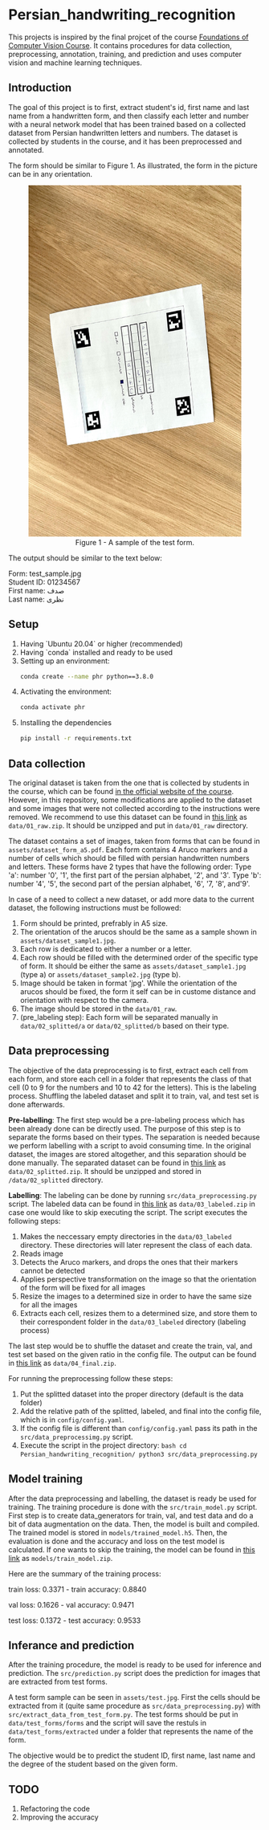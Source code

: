 # Persian_handwriting_recognition
This projects is inspired by the final projcet of the course <a href="https://wp.kntu.ac.ir/nasihatkon/teaching/cvug/s2020/">Foundations of Computer Vision Course</a>. It contains procedures for data collection, preprocessing, annotation, training, and prediction and uses computer vision and machine learning techniques.

## Introduction

The goal of this project is to first, extract student's id, first name and last name from a handwritten form, and then classify each letter and number with a neural network model that has been trained based on a collected dataset from Persian handwritten letters and numbers. The dataset is collected by students in the course, and it has been preprocessed and annotated.

The form should be similar to Figure 1. As illustrated, the form in the picture can be in any orientation.

<figure style="text-align:center">
    <img src="assets/test.jpg"
         alt="Sample test form"
         width="600" height="700">
    <figcaption>Figure 1 - A sample of the test form.</figcaption>
</figure>

The output should be similar to the text below:

Form: test_sample.jpg <br>
Student ID: 01234567 <br>
First name: صدف<br>
Last name: نظری<br>

## Setup

<ol>
<li>Having `Ubuntu 20.04` or higher (recommended) </li>
<li>Having `conda` installed and ready to be used</li>
<li>Setting up an environment:

```bash
conda create --name phr python==3.8.0
```

</li>
<li>Activating the environment:

```bash
conda activate phr
```

</li>
<li>Installing the dependencies

```bash
pip install -r requirements.txt
```
</li>
</ol>


## Data collection
The original dataset is taken from the one that is collected by students in the course, which can be found <a href='https://wp.kntu.ac.ir/nasihatkon/teaching/cvug/s2020/assets/files/project/Persian-digits-and-letter-raw.zip'>in the official website of the course</a>. However, in this repository, some modifications are applied to the dataset and some images that were not collected according to the instructions were removed. We recommend to use this dataset can be found in <a href="https://drive.google.com/drive/folders/1lZi71TKveuhSgGXpxAAWeNFkZHkU9SKB?usp=sharing">this link</a> as `data/01_raw.zip`. It should be unzipped and put in `data/01_raw` directory.

The dataset contains a set of images, taken from forms that can be found in `assets/dataset_form_a5.pdf`. Each form contains 4 Aruco markers and a number of cells which should be filled with persian handwritten numbers and letters. These forms have 2 types that have the following order:
  Type 'a': number '0', '1', the first part of the persian alphabet, '2', and '3'.
  Type 'b': number '4', '5', the second part of the persian alphabet, '6', '7, '8', and'9'.

In case of a need to collect a new dataset, or add more data to the current dataset, the following instructions must be followed:
  1. Form should be printed, prefrably in A5 size.
  2. The orientation of the arucos should be the same as a sample shown in `assets/dataset_sample1.jpg`.
  3. Each row is dedicated to either a number or a letter.
  4. Each row should be filled with the determined order of the specific type of form. It should be either the same as `assets/dataset_sample1.jpg` (type a) or `assets/dataset_sample2.jpg` (type b).
  5. Image should be taken in format 'jpg'. While the orientation of the arucos should be fixed, the form it self can be in custome distance and orientation with respect to the camera.
  6. The image should be stored in the `data/01_raw`.
  7. (pre_labeling step): Each form will be separated manually in `data/02_splitted/a` or `data/02_splitted/b` based on their type.

## Data preprocessing
The objective of the data preprocessing is to first, extract each cell from each form, and store each cell in a folder that represents the class of that cell (0 to 9 for the numbers and 10 to 42 for the letters). This is the labeling process. Shuffling the labeled dataset and split it to train, val, and test set is done afterwards.

<b>Pre-labelling</b>: The first step would be a pre-labeling process which has been already done can be directly used. The purpose of this step is to separate the forms based on their types. The separation is needed because we perform labelling with a script to avoid consuming time. In the original dataset, the images are stored altogether, and this separation should be done manually. The separated dataset can be found in <a href="https://drive.google.com/drive/folders/1lZi71TKveuhSgGXpxAAWeNFkZHkU9SKB?usp=sharing">this link</a> as `data/02_splitted.zip`. It should be unzipped and stored in `/data/02_splitted` directory.

<b>Labelling</b>: The labeling can be done by running `src/data_preprocessing.py` script. The labeled data can be found in <a href="https://drive.google.com/drive/folders/1lZi71TKveuhSgGXpxAAWeNFkZHkU9SKB?usp=sharing">this link</a> as `data/03_labeled.zip` in case one would like to skip executing the script. The script executes the following steps:

  1. Makes the neccessary empty directories in the `data/03_labeled` directory. These directories will later represent the class of each data.
  2. Reads image
  3. Detects the Aruco markers, and drops the ones that their markers cannot be detected
  4. Applies perspective transformation on the image so that the orientation of the form will be fixed for all images
  5. Resize the images to a determined size in order to have the same size for all the images
  6. Extracts each cell, resizes them to a determined size, and store them to their correspondent folder in the `data/03_labeled` directory (labeling process)

The last step would be to shuffle the dataset and create the train, val, and test set based on the given ratio in the config file. The output can be found in <a href="https://drive.google.com/drive/folders/1lZi71TKveuhSgGXpxAAWeNFkZHkU9SKB?usp=sharing">this link</a> as `data/04_final.zip`.

For running the preprocessing follow these steps:
  1. Put the splitted dataset into the proper directory (default is the data folder)
  2. Add the relative path of the splitted, labeled, and final into the config file, which is in `config/config.yaml`.
  3. If the config file is different than `config/config.yaml` pass its path in the `src/data_preprocessimg.py` script.
  4. Execute the script in the project directory:
    ```bash
    cd Persian_handwriting_recognition/
    python3 src/data_preprocessing.py
    ```

## Model training
After the data preprocessing and labelling, the dataset is ready be used for training. The training procedure is done with the `src/train_model.py` script.  First step is to create data_generators for train, val, and test data and do a bit of data augmentation on the data. Then, the model is built and compiled.
The trained model is stored in `models/trained_model.h5`. Then, the evaluation is done and the accuracy and loss on the test model is calculated. If one wants to skip the training, the model can be found in <a href="https://drive.google.com/drive/folders/1lZi71TKveuhSgGXpxAAWeNFkZHkU9SKB?usp=sharing">this link</a> as `models/train_model.zip`.

Here are the summary of the training process:

train loss: 0.3371 - train accuracy: 0.8840

val loss: 0.1626 - val accuracy: 0.9471

test loss: 0.1372 - test accuracy: 0.9533

## Inferance and prediction
After the training procedure, the model is ready to be used for inference and prediction. The `src/prediction.py` script does the prediction for images that are extracted from test forms.

A test form sample can be seen in `assets/test.jpg`. First the cells should be extracted from it (quite same procedure as `src/data_preprocessing.py`) with `src/extract_data_from_test_form.py`. The test forms should be put in `data/test_forms/forms` and the script will save the restuls in `data/test_forms/extracted` under a folder that represents the name of the form.

The objective would be to predict the student ID, first name, last name and the degree of the student based on the given form.

## TODO
1. Refactoring the code
2. Improving the accuracy
